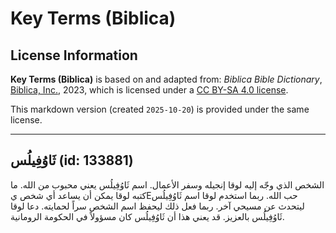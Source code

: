 # Key Terms (Biblica)

## License Information

**Key Terms (Biblica)** is based on and adapted from: _Biblica Bible Dictionary_, [Biblica, Inc.](https://www.biblica.com/), 2023, which is licensed under a [CC BY-SA 4.0 license](https://creativecommons.org/licenses/by-sa/4.0/legalcode.en).

This markdown version (created `2025-10-20`) is provided under the same license.



--------------------------------

## ثَاوُفِيلُس (id: 133881)

 الشخص الذي وجّه إليه لوقا إنجيله وسفر الأعمال. اسم ثَاوُفِيلُس يعني محبوب من الله. ما كتبه لوقا يمكن أن يساعد أي شخص يEحب الله. ربما استخدم لوقا اسم ثَاوُفِيلُس ليتحدث عن مسيحي آخر. ربما فعل ذلك ليحفظ اسم الشخص سراً لحمايته. دعا لوقا ثَاوُفِيلُس بالعزيز. قد يعني هذا أن ثَاوُفِيلُس كان مسؤولاً في الحكومة الرومانية.


